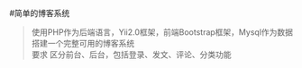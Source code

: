 #简单的博客系统
>  使用PHP作为后端语言，Yii2.0框架，前端Bootstrap框架，Mysql作为数据  
>  搭建一个完整可用的博客系统  
>  要求 区分前台、后台，包括登录、发文、评论、分类功能  